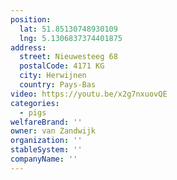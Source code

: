 ```yaml
---
position:
  lat: 51.85130748930109
  lng: 5.1306837374401875
address:
  street: Nieuwesteeg 68
  postalCode: 4171 KG
  city: Herwijnen
  country: Pays-Bas
video: https://youtu.be/x2g7nxuovQE
categories:
  - pigs
welfareBrand: ''
owner: van Zandwijk
organization: ''
stableSystem: ''
companyName: ''
---
```

